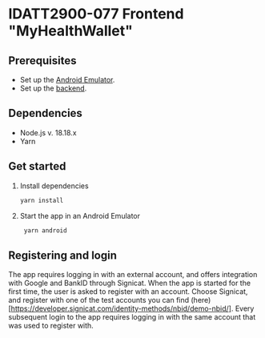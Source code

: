 # IDATT2900-077 Frontend "MyHealthWallet"
## Prerequisites

- Set up the [Android Emulator](https://docs.expo.dev/workflow/android-studio-emulator/).
- Set up the [backend](https://github.com/Maggi123/IDATT2900-077-Backend).

## Dependencies

- Node.js v. 18.18.x
- Yarn

## Get started

1. Install dependencies

   ```bash
   yarn install
   ```

2. Start the app in an Android Emulator

   ```bash
    yarn android
   ```

## Registering and login
The app requires logging in with an external account, and offers integration with Google and BankID through Signicat.
When the app is started for the first time, the user is asked to register with an account.
Choose Signicat, and register with one of the test accounts you can find (here)[https://developer.signicat.com/identity-methods/nbid/demo-nbid/].
Every subsequent login to the app requires logging in with the same account that was used to register with.